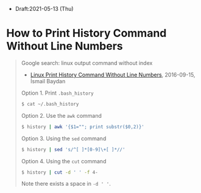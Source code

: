 * Draft:2021-05-13 (Thu)

# How to Print History Command Without Line Numbers



> Google search: linux output command without index
>
> * [Linux Print History Command Without Line Numbers](https://www.poftut.com/linux-history-command-without-line-numbers/), 2016-09-15, İsmail Baydan
>
> Option 1. Print `.bash_history`
>
> ```bash
> $ cat ~/.bash_history
> ```
>
> Option 2. Use the `awk` command
>
> ```bash
> $ history | awk '{$1=""; print substr($0,2)}'
> ```
>
> Option 3. Using the `sed` command
>
> ```bash
> $ history | sed 's/^[ ]*[0-9]\+[ ]*//'
> ```
>
> Option 4. Using the `cut` command
>
> ```bash
> $ history | cut -d ' ' -f 4-
> ```
>
> Note there exists a space in `-d ' '`.

